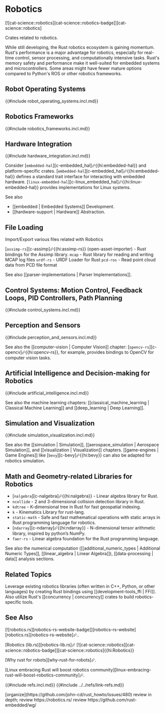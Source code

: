 # Robotics

[![cat-science::robotics][cat-science::robotics-badge]][cat-science::robotics]

Crates related to robotics.

While still developing, the Rust robotics ecosystem is gaining momentum. Rust's performance is a major advantage for robotics, especially for real-time control, sensor processing, and computationally intensive tasks. Rust's memory safety and performance make it well-suited for embedded systems and microcontrollers. Some areas might have fewer mature options compared to Python's ROS or other robotics frameworks.

## Robot Operating Systems

{{#include robot_operating_systems.incl.md}}

## Robotics Frameworks

{{#include robotics_frameworks.incl.md}}

## Hardware Integration

{{#include hardware_integration.incl.md}}

Consider [`embedded-hal`][c-embedded_hal]⮳{{hi:embedded-hal}} and platform-specific crates. [`embedded-hal`][c-embedded_hal]⮳{{hi:embedded-hal}} defines a standard trait interface for interacting with embedded hardware. [`linux-embedded-hal`][c-linux_embedded_hal]⮳{{hi:linux-embedded-hal}} provides implementations for Linux systems.

See also

- [[embedded | Embedded Systems]] Development.
- [[hardware-support | Hardware]] Abstraction.

## File Loading

Import/Export various files related with Robotics

[`assimp-rs`][c-assimp]⮳{{hi:assimp-rs}} (open-asset-importer) - Rust bindings for the Assimp library.
`mcap` - Rust library for reading and writing MCAP log files
`urdf-rs` - URDF Loader for Rust
`pcd-ros` - Read point cloud data from PCD file format

See also [[parser-implementations | Parser Implementations]].

## Control Systems: Motion Control, Feedback Loops, PID Controllers, Path Planning

{{#include control_systems.incl.md}}

## Perception and Sensors

{{#include perception_and_sensors.incl.md}}

See also the [[computer-vision | Computer Vision]] chapter: [`opencv-rs`][c-opencv]⮳{{hi:opencv-rs}}, for example, provides bindings to OpenCV for computer vision tasks.

## Artificial Intelligence and Decision-making for Robotics

{{#include artificial_intelligence.incl.md}}

See also the machine learning chapters: [[classical_machine_learning | Classical Machine Learning]] and [[deep_learning | Deep Learning]].

## Simulation and Visualization

{{#include simulation_visualization.incl.md}}

See also the [[simulation | Simulation]], [[aerospace_simulation | Aerospace Simulation]], and [[visualization | Visualization]] chapters. [[game-engines | Game Engines]] like [`bevy`][c-bevy]⮳{{hi:bevy}} can also be adapted for robotics simulation.

## Math and Geometry-related Libraries for Robotics

- [`nalgebra`][c-nalgebra]⮳{{hi:nalgebra}} - Linear algebra library for Rust.
- `ncollide` - 2 and 3-dimensional collision detection library in Rust.
- `kdtree` - K-dimensional tree in Rust for fast geospatial indexing.
- `k` - Kinematics Library for rust-lang.
- `static-math` - Safe and fast mathematical operations with static arrays in Rust programming language for robotics.
- [`ndarray`][c-ndarray]⮳{{hi:ndarray}} - N-dimensional tensor arithmetic library, inspired by python’s NumPy.
- `faer-rs` - Linear algebra foundation for the Rust programming language.

See also the numerical computation ([[additional_numeric_types | Additional Numeric Types]], [[linear_algebra | Linear Algebra]]), [[data-processing | data]] analysis sections.

## Related Topics

Leverage existing robotics libraries (often written in C++, Python, or other languages) by creating Rust bindings using [[development-tools_ffi | FFI]]. Also utilize Rust's [[concurrency | concurrency]] crates to build robotics-specific tools.

## See Also

[![robotics.rs][robotics-rs-website-badge]][robotics-rs-website] [robotics.rs][robotics-rs-website]⮳..

[Robotics (lib.rs)][robotics-lib.rs]⮳ [![cat-science::robotics][cat-science::robotics-badge]][cat-science::robotics]{{hi:Robotics}}

[Why rust for robots][why-rust-for-robots]⮳.

[Linux embracing Rust will boost robotics community][linux-embracing-rust-will-boost-robotics-community]⮳.

{{#include refs.incl.md}}
{{#include ../../refs/link-refs.md}}

<div class="hidden">
[organize](https://github.com/john-cd/rust_howto/issues/480)
review in depth; review https://robotics.rs/
review https://github.com/rust-embedded/wg/
</div>
